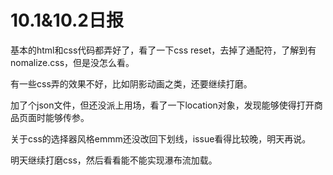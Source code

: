 # 10.1&10.2日报

基本的html和css代码都弄好了，看了一下css reset，去掉了通配符，了解到有nomalize.css，但是没怎么看。

有一些css弄的效果不好，比如阴影动画之类，还要继续打磨。

加了个json文件，但还没派上用场，看了一下location对象，发现能够使得打开商品页面时能够传参。

关于css的选择器风格emmm还没改回下划线，issue看得比较晚，明天再说。

明天继续打磨css，然后看看能不能实现瀑布流加载。